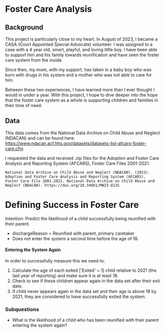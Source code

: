 # Foster Care Analysis

## Background

This project is particularly close to my heart. In August of 2023, I became a CASA (Court Appointed Special Advocate) volunteer. I was assigned to a case with a 4 year old, smart, playful, and loving little boy. I have been able to support him and his family towards reunificaiton and have seen the foster care system from the inside.

Since then, my mom, with my support, has taken in a baby boy who was born with drugs in his system and a mother who was not able to care for him.

Between these two experiences, I have learned more than I ever thought I would in under a year. With this project, I hope to dive deeper into the hope that the foster care system as a whole is supporting children and families in their time of need.

## Data

This data comes from the National Data Archive on Child Abuse and Neglect (NDACAN) and can be found here: https://www.ndacan.acf.hhs.gov/datasets/datasets-list-afcars-foster-care.cfm

I requested the data and received .zip files for the Adoption and Foster Care Analysis and Reporting System (AFCARS), Foster Care Files 2001-2021.

```
National Data Archive on Child Abuse and Neglect (NDACAN). (2023). Adoption and Foster Care Analysis and Reporting System (AFCARS), Foster Care File 2001-2021. National Data Archive on Child Abuse and Neglect (NDACAN). https://doi.org/10.34681/MW23-Q135
```

# Defining Success in Foster Care

Intention: Predict the likelihood of a child successfully being reunified with their parent.

- dischargeReason = Reunified with parent, primary caretaker
- Does not enter the system a second time before the age of 18.

#### Entering the System Again

In order to successfully measure this we need to:

1. Calculate the age of each exited ['Exited' = 1] child relative to 2021 (the last year of reporting) and make sure it is at least 18.
2. Check to see if these children appear again in the data set after their exit date.
3. If child never appears again in the data set and their age is above 18 by 2021, they are considered to have successfully exited the system.

### Subquestions

- What is the likelihood of a child who has been reunified with their parent entering the system again?
